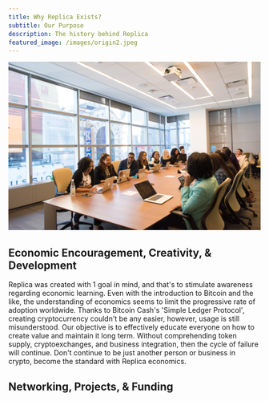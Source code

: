 ```yaml
---
title: Why Replica Exists?
subtitle: Our Purpose
description: The history behind Replica
featured_image: /images/origin2.jpeg
---
```

![](./images/meeting.jpg)

## Economic Encouragement, Creativity, & Development

Replica was created with 1 goal in mind, and that's to stimulate awareness regarding economic learning. Even with the introduction to Bitcoin and the like, the understanding of economics seems to limit the progressive rate of adoption worldwide. Thanks to Bitcoin Cash's 'Simple Ledger Protocol', creating cryptocurrency couldn't be any easier, however, usage is still misunderstood. Our objective is to effectively educate everyone on how to create value and maintain it long term. Without comprehending token supply, cryptoexchanges, and business integration, then the cycle of failure will continue. Don't continue to be just another person or business in crypto, become the standard with Replica economics. 

## Networking, Projects, & Funding
